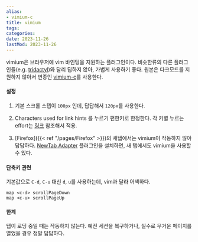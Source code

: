 ```yaml
---
alias:
- vimium-c
title: vimium
tags:
categories:
date: 2023-11-26
lastMod: 2023-11-26
---
```

vimium은 브라우저에 vim 바인딩을 지원하는 플러그인이다. 비슷한류의 다른 플러그인들(e.g. [tridactyl](https://github.com/tridactyl/tridactyl))와 달리 딥하지 않아, 가볍게 사용하기 좋다. 원본은 다크모드를 지원하지 않아서 변종인 [vimium-c](https://github.com/gdh1995/vimium-c)를 사용한다.

#### 설정

1. 기본 스크롤 스텝이 `100px` 인데, 답답해서 `120px`를 사용한다.

2. Characters used for link hints 를 누르기 편한키로 한정한다. 각 키별 누르는 effort는 [링크](https://colemakmods.github.io/mod-dh/model.html) 참조해서 적용.

3. [Firefox]({{< ref "/pages/Firefox" >}})의 새탭에서는 vimium이 작동하지 않아 답답하다. [NewTab Adapter](https://addons.mozilla.org/en-US/firefox/addon/newtab-adapter/?src=external-vc-readme) 플러그인을 설치하면, 새 탭에서도 vimium을 사용할 수 있다.

#### 단축키 관련

기본값으로 `C-d`, `C-u` 대신 `d`, `u`를 사용하는데, vim과 달라 어색하다.
 ```text
map <c-d> scrollPageDown
map <c-u> scrollPageUp
```

#### 한계

탭이 로딩 중일 때는 작동하지 않는다. 예전 세션을 복구하거나, 실수로 무거운 페이지를 열었을 경우 정말 답답하다.
